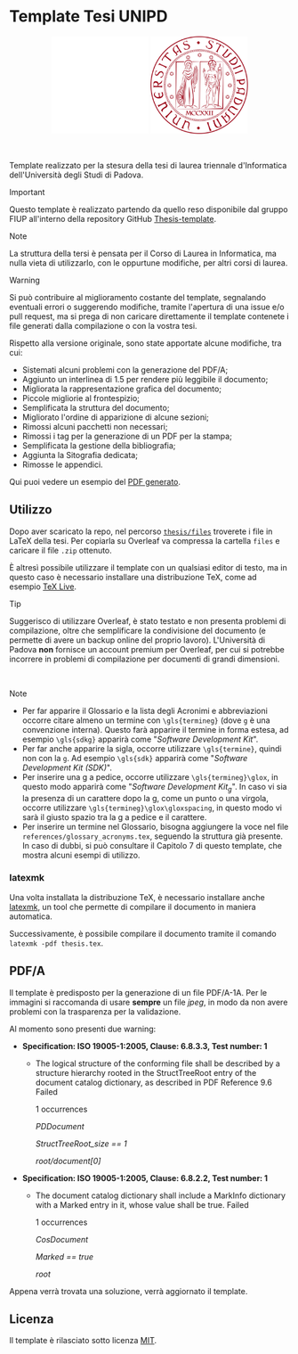 # Template Tesi UNIPD

<p align="center">
  <img width="175" src="rsc/logo_unipd_white.png#gh-dark-mode-only">
  <img width="175" src="rsc/logo_unipd.png#gh-light-mode-only">
</p>

</br>

Template realizzato per la stesura della tesi di laurea triennale d'Informatica dell'Università degli Studi di Padova.

> [!IMPORTANT]
> Questo template è realizzato partendo da quello reso disponibile dal gruppo FIUP all'interno della repository GitHub [Thesis-template](https://github.com/FIUP/Thesis-template).

> [!NOTE]
> La struttura della tersi è pensata per il Corso di Laurea in Informatica, ma nulla vieta di utilizzarlo, con le oppurtune modifiche, per altri corsi di laurea.

> [!WARNING]
> Si può contribuire al miglioramento costante del template, segnalando eventuali errori o suggerendo modifiche, tramite l'apertura di una issue e/o pull request, ma si prega di non caricare direttamente il template contenete i file generati dalla compilazione o con la vostra tesi.

Rispetto alla versione originale, sono state apportate alcune modifiche, tra cui:

- Sistemati alcuni problemi con la generazione del PDF/A;
- Aggiunto un interlinea di 1.5 per rendere più leggibile il documento;
- Migliorata la rappresentazione grafica del documento;
- Piccole migliorie al frontespizio;
- Semplificata la struttura del documento;
- Migliorato l'ordine di apparizione di alcune sezioni;
- Rimossi alcuni pacchetti non necessari;
- Rimossi i tag per la generazione di un PDF per la stampa;
- Semplificata la gestione della bibliografia;
- Aggiunta la Sitografia dedicata;
- Rimosse le appendici.

Qui puoi vedere un esempio del [PDF generato](rsc/thesis_template.pdf).

## Utilizzo

Dopo aver scaricato la repo, nel percorso [```thesis/files```](https://github.com/giovannifil-64/unipd-thesis-template/tree/main/thesis/files) troverete i file in LaTeX della tesi. Per copiarla su Overleaf va compressa la cartella ```files``` e caricare il file ```.zip``` ottenuto.

È altresì possibile utilizzare il template con un qualsiasi editor di testo, ma in questo caso è necessario installare una distribuzione TeX, come ad esempio [TeX Live](https://www.tug.org/texlive/).

> [!TIP]
> Suggerisco di utilizzare Overleaf, è stato testato e non presenta problemi di compilazione, oltre che semplificare la condivisione del documento (e permette di avere un backup online del proprio lavoro).
> L'Università di Padova **non** fornisce un account premium per Overleaf, per cui si potrebbe incorrere in problemi di compilazione per documenti di grandi dimensioni.

<br/>

> [!NOTE]
>
> - Per far apparire il Glossario e la lista degli Acronimi e abbreviazioni occorre citare almeno un termine con ```\gls{termineg}``` (dove ```g``` è una convenzione interna). Questo farà apparire il termine in forma estesa, ad esempio ```\gls{sdkg}``` apparirà come "_Software Development Kit_".
> - Per far anche apparire la sigla, occorre utilizzare ```\gls{termine}```, quindi non con la ```g```. Ad esempio ```\gls{sdk}``` apparirà come "_Software Development Kit (SDK)_".
> - Per inserire una g a pedice, occorre utilizzare ```\gls{termineg}\glox```, in questo modo apparirà come "_Software Development Kit<sub>g</sub>_".
> In caso vi sia la presenza di un carattere dopo la g, come un punto o una virgola, occorre utilizzare ```\gls{termineg}\glox\gloxspacing```, in questo modo vi sarà il giusto spazio tra la g a pedice e il carattere.
> - Per inserire un termine nel Glossario, bisogna aggiungere la voce nel file ```references/glossary_acronyms.tex```, seguendo la struttura già presente.
> In caso di dubbi, si può consultare il Capitolo 7 di questo template, che mostra alcuni esempi di utilizzo.

### latexmk

Una volta installata la distribuzione TeX, è necessario installare anche [latexmk](https://mg.readthedocs.io/latexmk.html), un tool che permette di compilare il documento in maniera automatica.

Successivamente, è possibile compilare il documento tramite il comando `latexmk -pdf thesis.tex`.

## PDF/A

Il template è predisposto per la generazione di un file PDF/A-1A. Per le immagini si raccomanda di usare **sempre** un file _jpeg_, in modo da non avere problemi con la trasparenza per la validazione.

Al momento sono presenti due warning:

- **Specification: ISO 19005-1:2005, Clause: 6.8.3.3, Test number: 1**
  - The logical structure of the conforming file shall be described by a structure hierarchy rooted in the StructTreeRoot entry of the document catalog dictionary, as described in PDF Reference 9.6 Failed

      1 occurrences

      _PDDocument_

      _StructTreeRoot_size == 1_

      _root/document[0]_

- **Specification: ISO 19005-1:2005, Clause: 6.8.2.2, Test number: 1**
  - The document catalog dictionary shall include a MarkInfo dictionary with a Marked entry in it, whose value shall be true. Failed

      1 occurrences

      _CosDocument_

      _Marked == true_

      _root_

Appena verrà trovata una soluzione, verrà aggiornato il template.

## Licenza

Il template è rilasciato sotto licenza [MIT](LICENSE).
